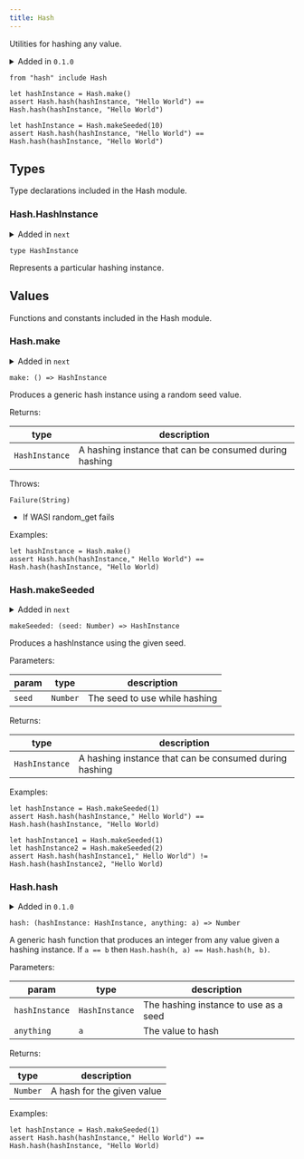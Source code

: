 ```yaml
---
title: Hash
---
```


Utilities for hashing any value.

<details disabled>
<summary tabindex="-1">Added in <code>0.1.0</code></summary>
No other changes yet.
</details>

```grain
from "hash" include Hash
```

```grain
let hashInstance = Hash.make()
assert Hash.hash(hashInstance, "Hello World") == Hash.hash(hashInstance, "Hello World")
```

```grain
let hashInstance = Hash.makeSeeded(10)
assert Hash.hash(hashInstance, "Hello World") == Hash.hash(hashInstance, "Hello World")
```

## Types

Type declarations included in the Hash module.

### Hash.**HashInstance**

<details disabled>
<summary tabindex="-1">Added in <code>next</code></summary>
No other changes yet.
</details>

```grain
type HashInstance
```

Represents a particular hashing instance.

## Values

Functions and constants included in the Hash module.

### Hash.**make**

<details disabled>
<summary tabindex="-1">Added in <code>next</code></summary>
No other changes yet.
</details>

```grain
make: () => HashInstance
```

Produces a generic hash instance using a random seed value.

Returns:

|type|description|
|----|-----------|
|`HashInstance`|A hashing instance that can be consumed during hashing|

Throws:

`Failure(String)`

* If WASI random_get fails

Examples:

```grain
let hashInstance = Hash.make()
assert Hash.hash(hashInstance," Hello World") == Hash.hash(hashInstance, "Hello World)
```

### Hash.**makeSeeded**

<details disabled>
<summary tabindex="-1">Added in <code>next</code></summary>
No other changes yet.
</details>

```grain
makeSeeded: (seed: Number) => HashInstance
```

Produces a hashInstance using the given seed.

Parameters:

|param|type|description|
|-----|----|-----------|
|`seed`|`Number`|The seed to use while hashing|

Returns:

|type|description|
|----|-----------|
|`HashInstance`|A hashing instance that can be consumed during hashing|

Examples:

```grain
let hashInstance = Hash.makeSeeded(1)
assert Hash.hash(hashInstance," Hello World") == Hash.hash(hashInstance, "Hello World)
```

```grain
let hashInstance1 = Hash.makeSeeded(1)
let hashInstance2 = Hash.makeSeeded(2)
assert Hash.hash(hashInstance1," Hello World") != Hash.hash(hashInstance2, "Hello World)
```

### Hash.**hash**

<details>
<summary>Added in <code>0.1.0</code></summary>
<table>
<thead>
<tr><th>version</th><th>changes</th></tr>
</thead>
<tbody>
<tr><td><code>next</code></td><td>Added `hashInstance` parameter instead of using a global seed</td></tr>
</tbody>
</table>
</details>

```grain
hash: (hashInstance: HashInstance, anything: a) => Number
```

A generic hash function that produces an integer from any value given a hashing instance. If `a == b` then `Hash.hash(h, a) == Hash.hash(h, b)`.

Parameters:

|param|type|description|
|-----|----|-----------|
|`hashInstance`|`HashInstance`|The hashing instance to use as a seed|
|`anything`|`a`|The value to hash|

Returns:

|type|description|
|----|-----------|
|`Number`|A hash for the given value|

Examples:

```grain
let hashInstance = Hash.makeSeeded(1)
assert Hash.hash(hashInstance," Hello World") == Hash.hash(hashInstance, "Hello World)
```

